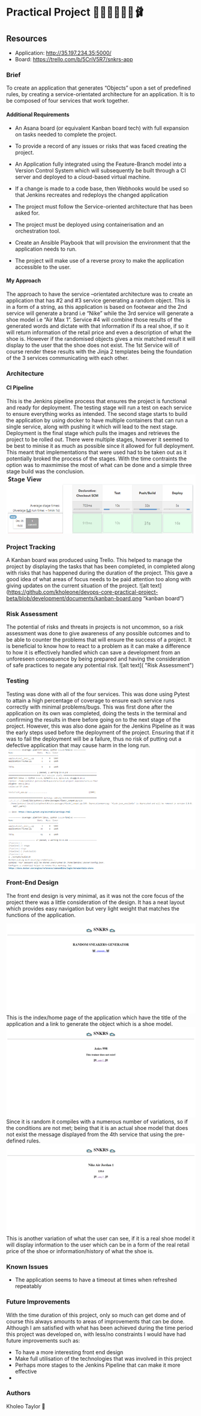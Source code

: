 
# Practical Project  👞👟🥾🥿👠👡🩰

## Resources 
- Application: http://35.197.234.35:5000/ 
- Board: https://trello.com/b/5CriV5R7/snkrs-app  

### Brief
To create an application that generates “Objects” upon a set of predefined rules, by creating a service-orientated architecture for an application. It is to be composed of four services that work together.
#### Additional Requirements
- An Asana board (or equivalent Kanban board tech) with full expansion on tasks needed to complete the project.

-  To provide a record of any issues or risks that was faced creating the project.

-  An Application fully integrated using the Feature-Branch model into a Version Control System which will subsequently be built through a CI server and deployed to a cloud-based virtual machine.

- If a change is made to a code base, then Webhooks would be used so that Jenkins recreates and redeploys the changed application

- The project must follow the Service-oriented architecture that has been asked for.

- The project must be deployed using containerisation and an orchestration tool.

- Create an Ansible Playbook that will provision the environment that the application needs to run.

- The project will make use of a reverse proxy to make the application accessible to the user.

#### My Approach
The approach to have the service –orientated architecture was to create an application that has #2 and #3 service generating a random object. This is in a form of a string, as this application is based on footwear and the 2nd service will generate a brand i.e “Nike” while the 3rd service will generate a shoe model i.e “Air Max 1”. Service #4 will combine those results of the generated words and dictate with that information if its a real shoe, if so it will return information of the retail price and even a description of what the shoe is. However if the randomised objects gives a mix matched result it will display to the user that the shoe does not exist. The 1st Service will of course render these results with the Jinja 2 templates being the foundation of the 3 services communicating with each other.

### Architecture

#### CI Pipeline
This is the Jenkins pipeline process that ensures the project is functional and ready for deployment. The testing stage will run a test on each service to ensure everything works as intended. The second stage starts to build the application by using docker to have multiple containers that can run a single service, along with pushing it which will lead to the next stage. Deployment is the final stage which pulls the images and retrieves the project to be rolled out. There were multiple stages, however it seemed to be best to minise it as much as possible since it allowed for full deployment. This meant that implementations that were used had to be taken out as it potentially broked the process of the stages. With the time contraints the option was to maxmimise the most of what can be done and a simple three stage build was the conclusion.
![alt text](https://github.com/kholeone/devops-core-practical-project-beta/blob/development/documents/deployment.png "stage-view-jenkins-pipeline")
### Project Tracking 
A Kanban board was produced using Trello. This helped to manage the project by displaying the tasks that has been completed, in completed along with risks that has happened during the duration of the project. This gave a good idea of what areas of focus needs to be paid attention too along with giving updates on the current situation of the project.
![alt text](https://github.com/kholeone/devops-core-practical-project-beta/blob/development/documents/kanban-board.png “kanban board”)

### Risk Assessment
The potential of risks and threats in projects is not uncommon, so a risk assessment was done to give awareness of any possible outcomes and to be able to counter the problems that will ensure the success of a project. It is beneficial to know how to react to a problem as it can make a difference to how it is effectively handled which can save a development from an unforeseen consequence by being prepared and having the consideration of safe practices to negate any potential risk.
![alt text]( "Risk Assessment")

### Testing 
Testing was done with all of the four services. This was done using Pytest to attain a high percentage of coverage to ensure each service runs correctly with minimal problems/bugs. This was first done after the application on its own was completed, doing the tests in the terminal and confirming the results in there before going on to the next stage of the project. However, this was also done again for the Jenkins Pipeline as it was the early steps used before the deployment of the project. Ensuring that if it was to fail the deployment will be a failure, thus no risk of putting out a defective application that may cause harm in the long run.
![alt text](https://github.com/kholeone/devops-core-practical-project-beta/blob/development/documents/testing.png "pytest --cov")

### Front-End Design
The front end design is very minimal, as it was not the core focus of the project there was a little consideration of the design. It has a neat layout which provides easy navigation but very light weight that matches the functions of the application.

![alt text](https://github.com/kholeone/devops-core-practical-project-beta/blob/development/documents/front-end-1.png "snkrs-app front end")
This is the index/home page of the application which have the title of the application and a link to generate the object which is a shoe model.
![alt text](https://github.com/kholeone/devops-core-practical-project-beta/blob/development/documents/front-end-2%20.png "snkrs-app front end")
Since it is random it compiles with a numerous number of variations, so if the conditions are not met; being that it is an actual shoe model that does not exist the message displayed from the 4th service that using the pre-defined rules.
![alt text](https://github.com/kholeone/devops-core-practical-project-beta/blob/development/documents/front-end-3.png "snkrs-app front end")
This is another variation of what the user can see, if it is a real shoe model it will display information to the user which can be in a form of the real retail price of the shoe or information/history of what the shoe is.

### Known Issues
-	The application seems to have a timeout at times when refreshed repeatably 

### Future Improvements
With the time duration of this project, only so much can get dome and of course this always amounts to areas of improvements that can be done. Although I am satisfied with what has been achieved during the time period this project was developed on, with less/no constraints I would have had future improvements such as: 

-	To have a more interesting front end design
-	Make full utilisation of the technologies that was involved in this project
- Perhaps more stages to the Jenkins Pipeline that can make it more effective
- 



### Authors
Kholeo Taylor 👻




